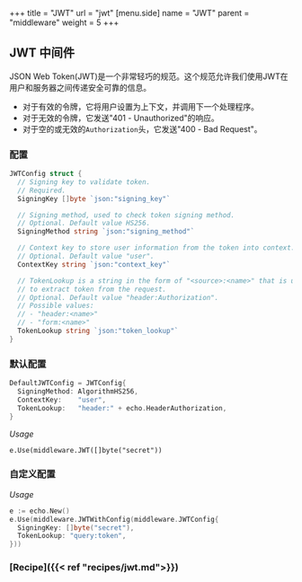 +++
title = "JWT"
url = "jwt"
[menu.side]
  name = "JWT"
  parent = "middleware"
  weight = 5
+++

## JWT 中间件

JSON Web Token(JWT)是一个非常轻巧的规范。这个规范允许我们使用JWT在用户和服务器之间传递安全可靠的信息。

- 对于有效的令牌，它将用户设置为上下文，并调用下一个处理程序。
- 对于无效的令牌，它发送"401 - Unauthorized"的响应。
- 对于空的或无效的`Authorization`头，它发送"400 - Bad Request"。

### 配置

```go
JWTConfig struct {
  // Signing key to validate token.
  // Required.
  SigningKey []byte `json:"signing_key"`

  // Signing method, used to check token signing method.
  // Optional. Default value HS256.
  SigningMethod string `json:"signing_method"`

  // Context key to store user information from the token into context.
  // Optional. Default value "user".
  ContextKey string `json:"context_key"`

  // TokenLookup is a string in the form of "<source>:<name>" that is used
  // to extract token from the request.
  // Optional. Default value "header:Authorization".
  // Possible values:
  // - "header:<name>"
  // - "form:<name>"
  TokenLookup string `json:"token_lookup"`
}
```

### 默认配置

```go
DefaultJWTConfig = JWTConfig{
  SigningMethod: AlgorithmHS256,
  ContextKey:    "user",
  TokenLookup:   "header:" + echo.HeaderAuthorization,
}
```

*Usage*

`e.Use(middleware.JWT([]byte("secret"))`

### 自定义配置
*Usage*

```go
e := echo.New()
e.Use(middleware.JWTWithConfig(middleware.JWTConfig{
  SigningKey: []byte("secret"),
  TokenLookup: "query:token",
}))
```

### [Recipe]({{< ref "recipes/jwt.md">}})
